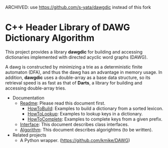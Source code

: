 ARCHIVED: use https://github.com/s-yata/dawgdic instead of this fork

C++ Header Library of DAWG Dictionary Algorithm
==========

This project provides a library **dawgdic** for building and accessing dictionaries implemented with directed acyclic word graphs (DAWG).

A dawg is constructed by minimizing a trie as a deterministic finite automaton (DFA), and thus the dawg has an advantage in memory usage. In addition, **dawgdic** uses a double-array as a base data structure, so its retrieval speed is as fast as that of **Darts**, a library for building and accessing double-array tries.

* Documentation
  * [Readme](../../wiki/Readme): Please read this document first.
    * [HowToBuild](../../wiki/HowToBuild): Examples to build a dictionary from a sorted lexicon.
    * [HowToLookup](../../wiki/HowToLookup): Examples to lookup keys in a dictionary.
    * [HowToComplete](../../wiki/HowToComplete): Examples to complete keys from a given prefix. 
  * [Interface](../../wiki/Interface): This document describes class interfaces.
  * [Algorithm](../../wiki/Algorithm): This document describes algorightms (to be written). 
* Related projects
  * A Python wrapper. (https://github.com/kmike/DAWG) 
